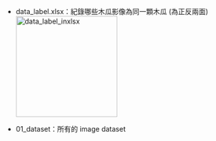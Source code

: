 
- data_label.xlsx：紀錄哪些木瓜影像為同一顆木瓜 (為正反兩面)
  <img width="206" alt="data_label_inxlsx" src="https://user-images.githubusercontent.com/45505414/202681081-dead0c69-b0cb-4a15-a45f-641069a362e4.png">

- 01_dataset：所有的 image dataset
